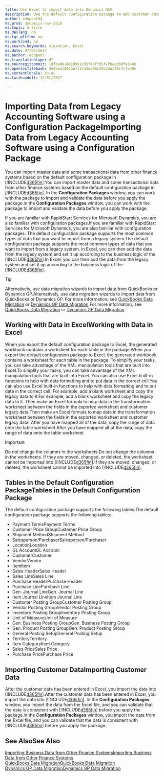```yaml
---
title: Use Excel to import data into Dynamics NAV
description: Use the default configuration package to add customer data in Excel and import the data back into Dynamics NAV.
author: edupont04
ms.prod: dynamics-nav-2018
ms.topic: article
ms.devlang: na
ms.tgt_pltfrm: na
ms.workload: na
ms.search.keywords: migration, Excel
ms.date: 07/05/2017
ms.author: edupont
ms.translationtype: HT
ms.sourcegitcommit: 1dfba8b14019991c95f40ffd5f7fbaed5df414eb
ms.openlocfilehash: 4e4bea1402aaf31ca4ea96c29a2dacf8c7cfed9e
ms.contentlocale: en-au
ms.lasthandoff: 12/01/2017

---
```

# <a name="importing-data-from-legacy-accounting-software-using-a-configuration-package"></a><span data-ttu-id="b2494-103">Importing Data from Legacy Accounting Software using a Configuration Package</span><span class="sxs-lookup"><span data-stu-id="b2494-103">Importing Data from Legacy Accounting Software using a Configuration Package</span></span>
<span data-ttu-id="b2494-104">You can import master data and some transactional data from other finance systems based on the default configuration package in [!INCLUDE[d365fin](includes/d365fin_md.md)].</span><span class="sxs-lookup"><span data-stu-id="b2494-104">You can import master data and some transactional data from other finance systems based on the default configuration package in [!INCLUDE[d365fin](includes/d365fin_md.md)].</span></span> <span data-ttu-id="b2494-105">In the **Configuration Packages** window, you can work with the package to import and validate the data before you apply the package.</span><span class="sxs-lookup"><span data-stu-id="b2494-105">In the **Configuration Packages** window, you can work with the package to import and validate the data before you apply the package.</span></span>  

<span data-ttu-id="b2494-106">If you are familiar with RapidStart Services for Microsoft Dynamics, you are also familiar with configuration packages.</span><span class="sxs-lookup"><span data-stu-id="b2494-106">If you are familiar with RapidStart Services for Microsoft Dynamics, you are also familiar with configuration packages.</span></span> <span data-ttu-id="b2494-107">The default configuration package supports the most common types of data that you want to import from a legacy system.</span><span class="sxs-lookup"><span data-stu-id="b2494-107">The default configuration package supports the most common types of data that you want to import from a legacy system.</span></span> <span data-ttu-id="b2494-108">In Excel, you can then add the data from the legacy system and set it up according to the business logic of the [!INCLUDE[d365fin](includes/d365fin_md.md)].</span><span class="sxs-lookup"><span data-stu-id="b2494-108">In Excel, you can then add the data from the legacy system and set it up according to the business logic of the [!INCLUDE[d365fin](includes/d365fin_md.md)].</span></span>  

> [!TIP]  
>   <span data-ttu-id="b2494-109">Alternatively, use data migration wizards to import data from QuickBooks or Dynamics GP.</span><span class="sxs-lookup"><span data-stu-id="b2494-109">Alternatively, use data migration wizards to import data from QuickBooks or Dynamics GP.</span></span> <span data-ttu-id="b2494-110">For more information, see [QuickBooks Data Migration](ui-extensions-quickbooks-data-migration.md) or [Dynamics GP Data Migration](ui-extensions-dynamicsgp-data-migration.md).</span><span class="sxs-lookup"><span data-stu-id="b2494-110">For more information, see [QuickBooks Data Migration](ui-extensions-quickbooks-data-migration.md) or [Dynamics GP Data Migration](ui-extensions-dynamicsgp-data-migration.md).</span></span>  

## <a name="working-with-data-in-excel"></a><span data-ttu-id="b2494-111">Working with Data in Excel</span><span class="sxs-lookup"><span data-stu-id="b2494-111">Working with Data in Excel</span></span>
<span data-ttu-id="b2494-112">When you export the default configuration package to Excel, the generated workbook contains a worksheet for each table in the package.</span><span class="sxs-lookup"><span data-stu-id="b2494-112">When you export the default configuration package to Excel, the generated workbook contains a worksheet for each table in the package.</span></span> <span data-ttu-id="b2494-113">To simplify your tasks, you can take advantage of the XML manipulation tools that are built into Excel.</span><span class="sxs-lookup"><span data-stu-id="b2494-113">To simplify your tasks, you can take advantage of the XML manipulation tools that are built into Excel.</span></span> <span data-ttu-id="b2494-114">You can also use Excel built-in functions to help with data formatting and to put data in the correct cell.</span><span class="sxs-lookup"><span data-stu-id="b2494-114">You can also use Excel built-in functions to help with data formatting and to put data in the correct cell.</span></span> <span data-ttu-id="b2494-115">For example, add a blank worksheet and copy the legacy data to it.</span><span class="sxs-lookup"><span data-stu-id="b2494-115">For example, add a blank worksheet and copy the legacy data to it.</span></span> <span data-ttu-id="b2494-116">Then make an Excel formula to map data in the transformation worksheet between the fields in the exported worksheet and customer legacy data.</span><span class="sxs-lookup"><span data-stu-id="b2494-116">Then make an Excel formula to map data in the transformation worksheet between the fields in the exported worksheet and customer legacy data.</span></span> <span data-ttu-id="b2494-117">After you have mapped all of the data, copy the range of data onto the table worksheet.</span><span class="sxs-lookup"><span data-stu-id="b2494-117">After you have mapped all of the data, copy the range of data onto the table worksheet.</span></span>  

> [!IMPORTANT]  
>  <span data-ttu-id="b2494-118">Do not change the columns in the worksheets.</span><span class="sxs-lookup"><span data-stu-id="b2494-118">Do not change the columns in the worksheets.</span></span> <span data-ttu-id="b2494-119">If they are moved, changed, or deleted, the worksheet cannot be imported into [!INCLUDE[d365fin](includes/d365fin_md.md)].</span><span class="sxs-lookup"><span data-stu-id="b2494-119">If they are moved, changed, or deleted, the worksheet cannot be imported into [!INCLUDE[d365fin](includes/d365fin_md.md)].</span></span>

## <a name="tables-in-the-default-configuration-package"></a><span data-ttu-id="b2494-120">Tables in the Default Configuration Package</span><span class="sxs-lookup"><span data-stu-id="b2494-120">Tables in the Default Configuration Package</span></span>
<span data-ttu-id="b2494-121">The default configuration package supports the following tables:</span><span class="sxs-lookup"><span data-stu-id="b2494-121">The default configuration package supports the following tables:</span></span>

-   <span data-ttu-id="b2494-122">Payment Terms</span><span class="sxs-lookup"><span data-stu-id="b2494-122">Payment Terms</span></span>
-   <span data-ttu-id="b2494-123">Customer Price Group</span><span class="sxs-lookup"><span data-stu-id="b2494-123">Customer Price Group</span></span>
-   <span data-ttu-id="b2494-124">Shipment Method</span><span class="sxs-lookup"><span data-stu-id="b2494-124">Shipment Method</span></span>
-   <span data-ttu-id="b2494-125">Salesperson/Purchaser</span><span class="sxs-lookup"><span data-stu-id="b2494-125">Salesperson/Purchaser</span></span>
-   <span data-ttu-id="b2494-126">Location</span><span class="sxs-lookup"><span data-stu-id="b2494-126">Location</span></span>
-   <span data-ttu-id="b2494-127">GL Account</span><span class="sxs-lookup"><span data-stu-id="b2494-127">GL Account</span></span>
-   <span data-ttu-id="b2494-128">Customer</span><span class="sxs-lookup"><span data-stu-id="b2494-128">Customer</span></span>
-   <span data-ttu-id="b2494-129">Vendor</span><span class="sxs-lookup"><span data-stu-id="b2494-129">Vendor</span></span>
-   <span data-ttu-id="b2494-130">Item</span><span class="sxs-lookup"><span data-stu-id="b2494-130">Item</span></span>
-   <span data-ttu-id="b2494-131">Sales Header</span><span class="sxs-lookup"><span data-stu-id="b2494-131">Sales Header</span></span>
-   <span data-ttu-id="b2494-132">Sales Line</span><span class="sxs-lookup"><span data-stu-id="b2494-132">Sales Line</span></span>
-   <span data-ttu-id="b2494-133">Purchase Header</span><span class="sxs-lookup"><span data-stu-id="b2494-133">Purchase Header</span></span>
-   <span data-ttu-id="b2494-134">Purchase Line</span><span class="sxs-lookup"><span data-stu-id="b2494-134">Purchase Line</span></span>
-   <span data-ttu-id="b2494-135">Gen. Journal Line</span><span class="sxs-lookup"><span data-stu-id="b2494-135">Gen. Journal Line</span></span>
-   <span data-ttu-id="b2494-136">Item Journal Line</span><span class="sxs-lookup"><span data-stu-id="b2494-136">Item Journal Line</span></span>
-   <span data-ttu-id="b2494-137">Customer Posting Group</span><span class="sxs-lookup"><span data-stu-id="b2494-137">Customer Posting Group</span></span>
-   <span data-ttu-id="b2494-138">Vendor Posting Group</span><span class="sxs-lookup"><span data-stu-id="b2494-138">Vendor Posting Group</span></span>
-   <span data-ttu-id="b2494-139">Inventory Posting Group</span><span class="sxs-lookup"><span data-stu-id="b2494-139">Inventory Posting Group</span></span>
-   <span data-ttu-id="b2494-140">Unit of Measure</span><span class="sxs-lookup"><span data-stu-id="b2494-140">Unit of Measure</span></span>
-   <span data-ttu-id="b2494-141">Gen. Business Posting Group</span><span class="sxs-lookup"><span data-stu-id="b2494-141">Gen. Business Posting Group</span></span>
-   <span data-ttu-id="b2494-142">Gen. Product Posting Group</span><span class="sxs-lookup"><span data-stu-id="b2494-142">Gen. Product Posting Group</span></span>
-   <span data-ttu-id="b2494-143">General Posting Setup</span><span class="sxs-lookup"><span data-stu-id="b2494-143">General Posting Setup</span></span>
-   <span data-ttu-id="b2494-144">Territory</span><span class="sxs-lookup"><span data-stu-id="b2494-144">Territory</span></span>
-   <span data-ttu-id="b2494-145">Item Category</span><span class="sxs-lookup"><span data-stu-id="b2494-145">Item Category</span></span>
-   <span data-ttu-id="b2494-146">Sales Price</span><span class="sxs-lookup"><span data-stu-id="b2494-146">Sales Price</span></span>
-   <span data-ttu-id="b2494-147">Purchase Price</span><span class="sxs-lookup"><span data-stu-id="b2494-147">Purchase Price</span></span>

## <a name="importing-customer-data"></a><span data-ttu-id="b2494-148">Importing Customer Data</span><span class="sxs-lookup"><span data-stu-id="b2494-148">Importing Customer Data</span></span>
<span data-ttu-id="b2494-149">After the customer data has been entered in Excel, you import the data into [!INCLUDE[d365fin](includes/d365fin_md.md)].</span><span class="sxs-lookup"><span data-stu-id="b2494-149">After the customer data has been entered in Excel, you import the data into [!INCLUDE[d365fin](includes/d365fin_md.md)].</span></span> <span data-ttu-id="b2494-150">In the **Configuration Packages** window, you import the data from the Excel file, and you can validate that the data is consistent with [!INCLUDE[d365fin](includes/d365fin_md.md)] before you apply the package.</span><span class="sxs-lookup"><span data-stu-id="b2494-150">In the **Configuration Packages** window, you import the data from the Excel file, and you can validate that the data is consistent with [!INCLUDE[d365fin](includes/d365fin_md.md)] before you apply the package.</span></span>

## <a name="see-also"></a><span data-ttu-id="b2494-151">See Also</span><span class="sxs-lookup"><span data-stu-id="b2494-151">See Also</span></span>
[<span data-ttu-id="b2494-152">Importing Business Data from Other Finance Systems</span><span class="sxs-lookup"><span data-stu-id="b2494-152">Importing Business Data from Other Finance Systems</span></span>](upload-data.md)  
[<span data-ttu-id="b2494-153">QuickBooks Data Migration</span><span class="sxs-lookup"><span data-stu-id="b2494-153">QuickBooks Data Migration</span></span>](ui-extensions-quickbooks-data-migration.md)  
[<span data-ttu-id="b2494-154">Dynamics GP Data Migration</span><span class="sxs-lookup"><span data-stu-id="b2494-154">Dynamics GP Data Migration</span></span>](ui-extensions-dynamicsgp-data-migration.md)

